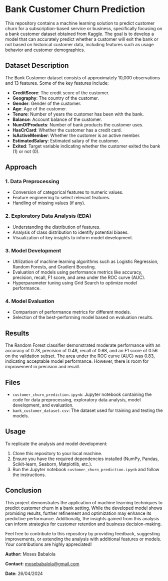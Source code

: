 # Bank Customer Churn Prediction

This repository contains a machine learning solution to predict customer churn for a subscription-based service or business, specifically focusing on a bank customer dataset obtained from Kaggle. The goal is to develop a model that can accurately predict whether a customer will exit the bank or not based on historical customer data, including features such as usage behavior and customer demographics.

## Dataset Description

The Bank Customer dataset consists of approximately 10,000 observations and 13 features. Some of the key features include:

- **CreditScore**: The credit score of the customer.
- **Geography**: The country of the customer.
- **Gender**: Gender of the customer.
- **Age**: Age of the customer.
- **Tenure**: Number of years the customer has been with the bank.
- **Balance**: Account balance of the customer.
- **NumOfProducts**: Number of bank products the customer uses.
- **HasCrCard**: Whether the customer has a credit card.
- **IsActiveMember**: Whether the customer is an active member.
- **EstimatedSalary**: Estimated salary of the customer.
- **Exited**: Target variable indicating whether the customer exited the bank (1) or not (0).

## Approach

### 1. Data Preprocessing

- Conversion of categorical features to numeric values.
- Feature engineering to select relevant features.
- Handling of missing values (if any).

### 2. Exploratory Data Analysis (EDA)

- Understanding the distribution of features.
- Analysis of class distribution to identify potential biases.
- Visualization of key insights to inform model development.

### 3. Model Development

- Utilization of machine learning algorithms such as Logistic Regression, Random Forests, and Gradient Boosting.
- Evaluation of models using performance metrics like accuracy, precision, recall, F1 score, and area under the ROC curve (AUC).
- Hyperparameter tuning using Grid Search to optimize model performance.

### 4. Model Evaluation

- Comparison of performance metrics for different models.
- Selection of the best-performing model based on evaluation results.

## Results

The Random Forest classifier demonstrated moderate performance with an accuracy of 0.78, precision of 0.48, recall of 0.68, and an F1 score of 0.56 on the validation subset. The area under the ROC curve (AUC) was 0.83, indicating acceptable model performance. However, there is room for improvement in precision and recall.

## Files

- `customer_churn_prediction.ipynb`: Jupyter notebook containing the code for data preprocessing, exploratory data analysis, model development, and evaluation.
- `bank_customer_dataset.csv`: The dataset used for training and testing the models.

## Usage

To replicate the analysis and model development:

1. Clone this repository to your local machine.
2. Ensure you have the required dependencies installed (NumPy, Pandas, Scikit-learn, Seaborn, Matplotlib, etc.).
3. Run the Jupyter notebook `customer_churn_prediction.ipynb` and follow the instructions.

## Conclusion

This project demonstrates the application of machine learning techniques to predict customer churn in a bank setting. While the developed model shows promising results, further refinement and optimization may enhance its predictive performance. Additionally, the insights gained from this analysis can inform strategies for customer retention and business decision-making.

Feel free to contribute to this repository by providing feedback, suggesting improvements, or extending the analysis with additional features or models. Your contributions are highly appreciated!

**Author:** Moses Babalola

**Contact:** mosebabalola@gmail.com

**Date:** 26/04/2024

